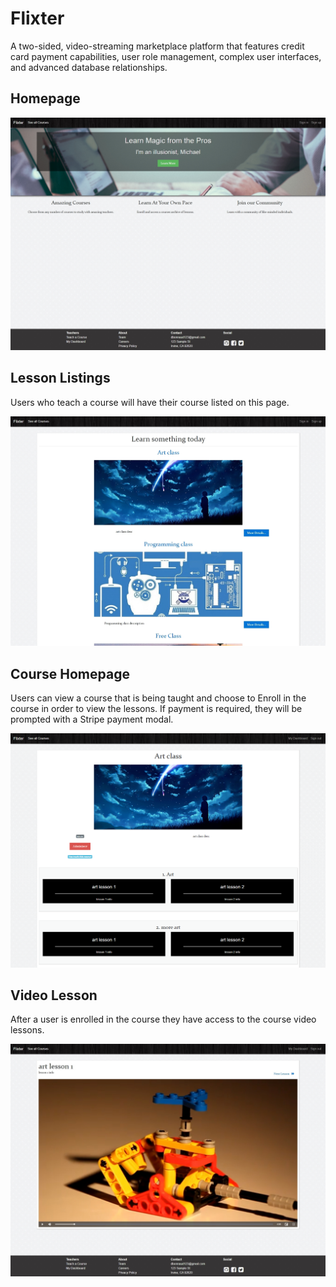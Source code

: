 # Flixter
A two-sided, video-streaming marketplace platform that features credit card payment capabilities, user role management, complex user interfaces, and advanced database relationships.

## Homepage
<img src="flixter homepage.jpg" alt="Flixter Screenshot Homepage">


## Lesson Listings
Users who teach a course will have their course listed on this page.

<img src="flixter lessons page.jpg" alt="Flixter Screenshot Lessons Page">


## Course Homepage
Users can view a course that is being taught and choose to Enroll in the course in order to view the lessons. If payment is required, they will be prompted with a Stripe payment modal.

<img src="flixter course homepage.png" alt="Flixter Screenshot Course Page">


## Video Lesson
After a user is enrolled in the course they have access to the course video lessons.

<img src="flixter lesson video page.jpg" alt="Flixter Screenshot Lesson Video Page">
